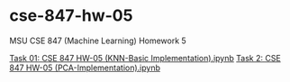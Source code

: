 # cse-847-hw-05
MSU CSE 847 (Machine Learning) Homework 5

[ Task 01: CSE 847 HW-05 (KNN-Basic Implementation).ipynb](https://github.com/redwankarimsony/cse-847-hw-05/blob/main/CSE%20847%20HW-05%20(KNN-Basic%20Implementation).ipynb)
[Task 2: CSE 847 HW-05 (PCA-Implementation).ipynb ](https://github.com/redwankarimsony/cse-847-hw-05/blob/main/CSE%20847%20HW-05%20(PCA-Implementation).ipynb)

